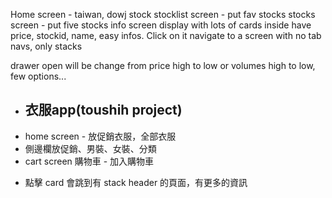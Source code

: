 Home screen - taiwan, dowj stock
stocklist screen - put fav stocks
stocks screen - put five stocks info 
screen display with lots of cards inside have price, stockid, name, easy infos. Click on it navigate to a screen with no tab navs, only stacks

drawer open will be change from price high to low or volumes high to low, few options...




- ## 衣服app(toushih project)
<!-- * home screen 帳戶 - 首頁放總共還有多少 -->
* home screen - 放促銷衣服，全部衣服
* 側邊欄放促銷、男裝、女裝、分類
* cart screen 購物車 - 加入購物車
<!-- * cost list screen 記帳本 - 放很多個 card, 顯示每筆花費 -->
<!-- * +記一筆 - 點擊新增 modal, 可以輸入新的進入清單 -->
* 點擊 card 會跳到有 stack header 的頁面，有更多的資訊
<!-- * 側邊欄顯示花費從大道小或按照日期排列 -->